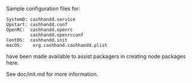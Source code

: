 Sample configuration files for:
```
SystemD: cashhandd.service
Upstart: cashhandd.conf
OpenRC:  cashhandd.openrc
         cashhandd.openrcconf
CentOS:  cashhandd.init
macOS:    org.cashhand.cashhandd.plist
```
have been made available to assist packagers in creating node packages here.

See doc/init.md for more information.
